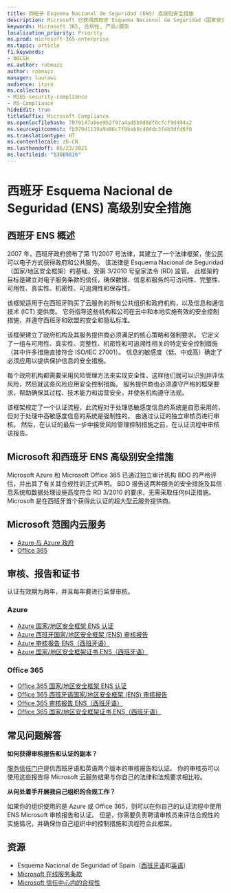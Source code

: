 ```yaml
---
title: 西班牙 Esquema Nacional de Seguridad (ENS) 高级别安全措施
description: Microsoft 已获得西班牙 Esquema Nacional de Seguridad（国家安全框架）认证。
keywords: Microsoft 365, 合规性, 产品/服务
localization_priority: Priority
ms.prod: microsoft-365-enterprise
ms.topic: article
f1.keywords:
- NOCSH
ms.author: robmazz
author: robmazz
manager: laurawi
audience: itpro
ms.collection:
- M365-security-compliance
- MS-Compliance
hideEdit: true
titleSuffix: Microsoft Compliance
ms.openlocfilehash: 7079147a9ee952f97a4ad5b9d8df0cfcf9d494a2
ms.sourcegitcommit: fb379d1110a9a86c7f9bab8c484dc3f4b3dfd6f0
ms.translationtype: HT
ms.contentlocale: zh-CN
ms.lasthandoff: 06/23/2021
ms.locfileid: "53089816"
---
```

# <a name="spain-esquema-nacional-de-seguridad-ens-high-level-security-measures"></a>西班牙 Esquema Nacional de Seguridad (ENS) 高级别安全措施

## <a name="spain-ens-overview"></a>西班牙 ENS 概述

2007 年，西班牙政府颁布了第 11/2007 号法律，其建立了一个法律框架，使公民可以电子方式获得政府和公共服务。 该法律是 Esquema Nacional de Seguridad（国家/地区安全框架）的基础，受第 3/2010 号皇家法令 (RD) 监管。 此框架的目标是建立对电子服务条款的信任，确保数据、信息和服务的可访问性、完整性、可用性、真实性、机密性、可追溯性和保存性。

该框架适用于在西班牙购买了云服务的所有公共组织和政府机构，以及信息和通信技术 (ICT) 提供商。 它将指导这些机构和公司在云中和本地实施有效的安全控制措施，并遵守西班牙和欧盟的安全和隐私标准。

该框架建立了政府机构及其服务提供商必须满足的核心策略和强制要求。 它定义了一组与可用性、真实性、完整性、机密性和可追溯性相关的特定安全控制措施（其中许多措施直接符合 ISO/IEC 27001）。 信息的敏感度（低、中或高）确定了必须应用以提供保护信息的安全措施。

每个政府机构都需要采用风险管理方法来实现安全性，这样他们就可以识别并评估风险，然后就这些风险应用安全控制措施。 服务提供商也必须遵守严格的框架要求，帮助确保其过程、技术能力和运营安全，并使各机构遵守法规。

该框架规定了一个认证流程，此流程对于处理低敏感度信息的系统是自愿采用的，但对于处理中高敏感度信息的系统是强制性的。 由通过认证的独立审核员进行审核。 然后，在认证的最后一步中接受风险管理控制措施之前，在认证流程中审核该报告。

## <a name="microsoft-and-spain-ens-high-level-security-measures"></a>Microsoft 和西班牙 ENS 高级别安全措施

Microsoft Azure 和 Microsoft Office 365 已通过独立审计机构 BDO 的严格评估，并出具了有关其合规性的正式声明。 BDO 报告这两种服务的安全措施及其信息系统和数据处理设施高度符合 RD 3/2010 的要求，无需采取任何纠正措施。 Microsoft 是在西班牙首个获得此认证的超大型云服务提供商。

## <a name="microsoft-in-scope-cloud-services"></a>Microsoft 范围内云服务

- [Azure 与 Azure 政府](https://aka.ms/AzureCompliance)
- [Office 365](https://go.microsoft.com/fwlink/p/?LinkID=2077751)

## <a name="audits-reports-and-certificates"></a>审核、报告和证书

认证有效期为两年，并且每年要进行监督审核。

### <a name="azure"></a>Azure

- [Azure 国家/地区安全框架 ENS 认证](https://aka.ms/AzureNationalSecurityFrameworkENSCertificate)
- [Azure 西班牙国家/地区安全框架 (ENS) 审核报告](https://aka.ms/AzureNationalSecurityFrameworkAuditReport)
- [Azure 审核报告 ENS（西班牙语）](https://aka.ms/AzureInformeAuditoriaENS)
- [Azure 国家/地区安全框架证书 ENS（西班牙语）](https://aka.ms/AzureNationalSecurityFrameworkCertificadoENS)

### <a name="office-365"></a>Office 365

- [Office 365 国家/地区安全框架 ENS 认证](https://aka.ms/Office365NationalSecurityFrameworkENSCertificate)
- [Office 365 西班牙语国家/地区安全框架 (ENS) 审核报告](https://aka.ms/Office365NationalSecurityFrameworkAuditReport)
- [Office 365 审核报告 ENS（西班牙语）](https://aka.ms/Office365InformeAuditoriaENS)
- [Office 365 国家/地区安全框架证书 ENS（西班牙语）](https://aka.ms/Office365NationalSecurityFrameworkCertificadoENS)

## <a name="frequently-asked-questions"></a>常见问题解答

**如何获得审核报告和认证的副本？**

[服务信任门户](https://aka.ms/stphelp)提供西班牙语和英语两个版本的审核报告和认证。 你的审核员可以使用这些报告将 Microsoft 云服务结果与你自己的法律和法规要求相比较。

**从何处着手开展我自己组织的合规工作？**

如果你的组织使用的是 Azure 或 Office 365，则可以在你自己的认证流程中使用 ENS Microsoft 审核报告和认证。 但是，你需要负责聘请审核员来评估合规性的实施情况，并确保你自己组织中的控制措施和流程符合此框架。

## <a name="resources"></a>资源

- Esquema Nacional de Seguridad of Spain（[西班牙语](https://administracionelectronica.gob.es/pae_Home/pae_Estrategias/pae_Seguridad_Inicio/pae_Esquema_Nacional_de_Seguridad.html?idioma=sp#.Vwxp82mcGM8)和[英语](https://administracionelectronica.gob.es/pae_Home/pae_Estrategias/pae_Seguridad_Inicio/pae_Esquema_Nacional_de_Seguridad.html?idioma=en#.VwvcgmmcGM9)）
- [Microsoft 在线服务条款](https://aka.ms/Online-Services-Terms)
- [Microsoft 信任中心内的合规性](https://www.microsoft.com/trust-center/compliance/compliance-overview)
